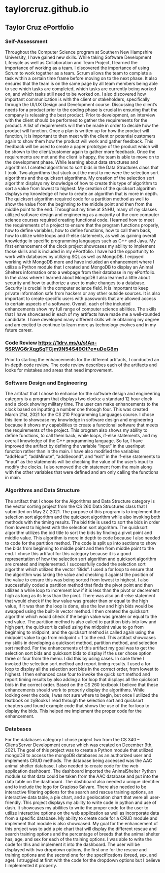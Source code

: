 # taylorcruz.github.io
## Taylor Cruz ePortfolio

### Self-Assessment
Throughout the Computer Science program at Southern New Hampshire University, I have gained new skills. While taking Software Development Lifecycle as well as Collaboration and Team Project, I learned the importance of working as a team. I discovered the importance of using Scrum to work together as a team. Scrum allows the team to complete a task within a certain time frame before moving on to the next phase. It also ensures that the team is on the same page by all team members being able to see which tasks are completed, which tasks are currently being worked on, and which tasks still need to be worked on. I also discovered how important communication is with the client or stakeholders, specifically through the UI/UX Design and Development course. Discussing the client’s needs for a product prior to the coding phase is crucial in ensuring that the company is releasing the best product. Prior to development, an interview with the client should be performed to gather the requirements for the product. A list of requirements will then be made in order to decide how the product will function. Once a plan is written up for how the product will function, it is important to then meet with the client or potential customers again to show them how the product will work and gather feedback. This feedback will be used to create a paper prototype of the product which will be shown to the client/customer again to gather more feedback. Once the requirements are met and the client is happy, the team is able to move on to the development phase. While learning about data structures and algorithms I created algorithms to sort bids in the Data Structures class that I took. Two algorithms that stuck out the most to me were the selection sort algorithms and the quicksort algorithms. My creation of the selection sort algorithm displays my knowledge of how to create this type of algorithm to sort a value from lowest to highest. My creation of the quicksort algorithm displays my knowledge of how to create an algorithm that is more in depth. The quicksort algorithm required code for a partition method as well to show the value from the beginning to the middle point and then from the middle point to the end. Throughout my time at SNHU, many of my classes utilized software design and engineering as a majority of the core computer science courses required creating functional code. I learned how to meet the requirements of a project to ensure that the program functions properly, how to define variables, how to define functions, how to call them back, how to utilize while loops and if-else statements, as well as gaining overall knowledge in specific programming languages such as C++ and Java. My first enhancement of the clock project showcases my ability to implement those skills and is included in my ePortfolio. I have had the opportunity to work with databases by utilizing SQL as well as MongoDB. I enjoyed working with MongoDB more and have included an enhancement where I utilize a Python module that I created and MongoDB to display an Animal Shelters information onto a webpage from their database in my ePortfolio. In the class where I learned about MongoDB I also learned a little about security and how to authorize a user to make changes to a database. Security is crucial in the computer science field. It is important to keep private information safe from hackers or any other outside sources. It is also important to create specific users with passwords that are allowed access to certain aspects of a software. 
Overall, each of the included enhancements show my full range of computer science abilities. The skills that I have showcased in each of my artifacts have made me a well-rounded candidate. I have developed many different skills while obtaining my degree and am excited to continue to learn more as technology evolves and in my future career.

### Code Review https://1drv.ms/u/s!Ap-5SRWG6rXqgSqTCjm9N54S49Ot?e=uDeG8m
Prior to starting the enhancements for the different artifacts, I conducted an in-depth code review. The code review describes each of the artifacts and looks for mistakes and areas that need improvement.

### Software Design and Engineering

The artifact that I chose to enhance for the software design and engineering category is a program that displays two clocks: a standard 12 hour clock and a clock showing military time. The user can make enhancements to the clock based on inputting a number one through four. This was created March 21st, 2021 for the CS 210 Programming Languages course. I chose this item to showcase my knowledge in software design and engineering because it shows my capabilities to create a functional software that meets the requirements of the project. This program also shows my ability to define functions, to call them back, while loops, if-else statements, and my overall knowledge of the C++ programming language. So far, I have improved the artifact by defining the variable “input” in the userInput function rather than in the main. I have also modified the variables “addHour”, “addMinute”, “addSecond”, and “exit” in the if-else statements to “input” as the statements will be checking the value of the user’s input to modify the clocks. I also removed the cin statement from the main along with the other variables that were defined and am only calling the functions in main. 

### Algorithms and Data Structure

The artifact that I chose for the Algorithms and Data Structure category is the vector sorting project from the CS 260 Data Structures class that I submitted on May 27, 2021. The purpose of this program is to implement the selection sort algorithm and the quicksort algorithm while also invoking both methods with the timing results. The bid title is used to sort the bids in order from lowest to highest with the selection sort algorithm. The quicksort algorithm utilizes the bid title to sort the bids by finding a pivot point and middle value. This algorithm is more in depth to code because I also needed to code for the partition method. The code is split up into sections to show the bids from beginning to middle point and then from middle point to the end. I chose this artifact for this category because it is a good representation of how the selection sort algorithm and quicksort algorithm are created and implemented. I successfully coded the selection sort algorithm which utilized the vector “Bids”. I used a for loop to ensure that the algorithm was taking the value and checking it against the position of the value to ensure this was being sorted from lowest to highest. I also successfully coded a partition method that finds the pivot point and then utilizes a while loop to increment low if it is less than the pivot or decrement high as long as its less than the pivot. There was also an if-else statement that would check if the low value was greater than or equal to the high value, if it was than the loop is done, else the low and high bids would be swapped using the built-in vector method. I then created the quicksort algorithm which would check if the begin value was greater or equal to the end value. The partition method is also called to partition bids into low and high part, the quicksort is called using the midpoint value to go from beginning to midpoint, and the quicksort method is called again using the midpoint value to go from midpoint + 1 to the end. This artifact showcases my skills in developing a quicksort method, partition method, and selection sort method. For the enhancements of this artifact my goal was to get the selection sort bids and quicksort bids to display if the user chose option three or four from the menu. I did this by using cases. In case three I invoked the selection sort method and report timing results. I used a for loop to display all the selection sort bids in the correct order, from lowest to highest. I then enhanced case four to invoke the quick sort method and report timing results by also adding a for loop that displays all the quicksort bids in the correct order. Based on the CS 260 textbook I believe that these enhancements should work to properly display the algorithms. While looking over the code, I was not sure where to begin, but once I utilized the textbook on zyBooks I read through the selection sort and quicksort chapters and found example code that shows the use of the for loop to display the bids. This helped me implement the proper code for the enhancement.

### Databases

For the databases category I chose project two from the CS 340 – Client/Server Development course which was created on December 9th, 2021. The goal of this project was to create a Python module that utilized mongoDB to access the mongoDB databases as an authorized user and implements CRUD methods. The database being accessed was the AAC animal shelter database. I also needed to create code for the web application dashboard. The dashboard imported the AnimalShelter Python module so that data could be taken from the AAC database and put into the data table on the dashboard. The dashboard also needed a unique identifier and to include the logo for Grazioso Salvare. There also needed to be interactive filtering options for the search and rescue training options, an interactive data table, a pie chart, and a geolocation chart that were all user-friendly. 
	This project displays my ability to write code in python and use of dash. It showcases my abilities to write the proper code for the user to utilize interactive options on the web application as well as incorporate data from a specific database. My ability to create code for a CRUD module and implement that module is also showcased. My goal for the enhancement of this project was to add a pie chart that will display the different rescue and search training options and the percentage of breeds that the animal shelter has, age, and sex for each of the training options. I was able to write the code for this and implement it into the dashboard. The user will be displayed with two dropdown options, the first one for the rescue and training options and the second one for the specifications (breed, sex, and age). I struggled at first with the code for the dropdown options but I believe I implemented it properly.
